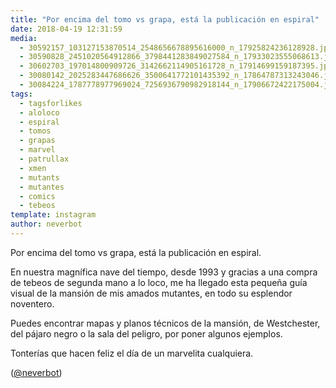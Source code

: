 ```yaml
---
title: "Por encima del tomo vs grapa, está la publicación en espiral"
date: 2018-04-19 12:31:59
media: 
  - 30592157_103127153870514_2548656678895616000_n_17925824236128928.jpg
  - 30590828_2451020564912866_3798441283849027584_n_17933023555068613.jpg
  - 30602703_197014800909726_3142662114905161728_n_17914699159187395.jpg
  - 30080142_2025283447686626_3500641772101435392_n_17864787313243046.jpg
  - 30084224_1787778977969024_7256936790982918144_n_17906672422175004.jpg
tags: 
  - tagsforlikes
  - aloloco
  - espiral
  - tomos
  - grapas
  - marvel
  - patrullax
  - xmen
  - mutants
  - mutantes
  - comics
  - tebeos
template: instagram
author: neverbot
---
```


Por encima del tomo vs grapa, está la publicación en espiral.


En nuestra magnífica nave del tiempo, desde 1993 y gracias a una compra de tebeos de segunda mano a lo loco, me ha llegado esta pequeña guía visual de la mansión de mis amados mutantes, en todo su esplendor noventero.


Puedes encontrar mapas y planos técnicos de la mansión, de Westchester, del pájaro negro o la sala del peligro, por poner algunos ejemplos.


Tonterías que hacen feliz el día de un marvelita cualquiera.


([@neverbot](https://instagram.com/neverbot))
